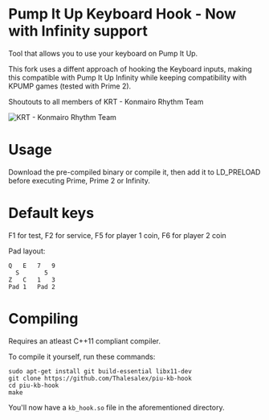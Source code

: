 # Pump It Up Keyboard Hook - Now with Infinity support

Tool that allows you to use your keyboard on Pump It Up.

This fork uses a diffent approach of hooking the Keyboard inputs, making this compatible with Pump It Up Infinity while keeping compatibility with KPUMP games (tested with Prime 2).

Shoutouts to all members of KRT - Konmairo Rhythm Team

![KRT - Konmairo Rhythm Team](https://i.imgur.com/d3OlvjU.png)
# Usage
Download the pre-compiled binary or compile it, then add it to LD_PRELOAD before executing Prime, Prime 2 or Infinity.

# Default keys
F1 for test, F2 for service, F5 for player 1 coin, F6 for player 2 coin

Pad layout:
```
Q   E   7   9
  S       5
Z   C   1   3
Pad 1   Pad 2
```

# Compiling

Requires an atleast C++11 compliant compiler.

To compile it yourself, run these commands:

```
sudo apt-get install git build-essential libx11-dev
git clone https://github.com/Thalesalex/piu-kb-hook
cd piu-kb-hook
make
```

You'll now have a `kb_hook.so` file in the aforementioned directory.

